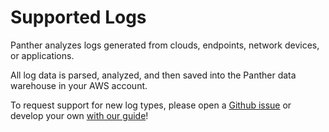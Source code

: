 # Supported Logs

Panther analyzes logs generated from clouds, endpoints, network devices, or applications.

All log data is parsed, analyzed, and then saved into the Panther data warehouse in your AWS account.

To request support for new log types, please open a [Github issue](https://github.com/panther-labs/panther/issues) or develop your own [with our guide](writing-parsers.md)!
